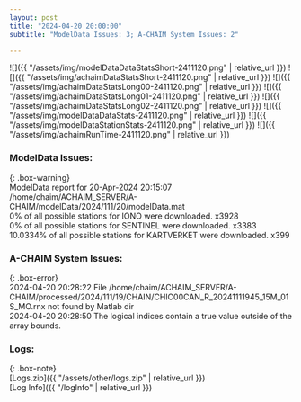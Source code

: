 ```yaml
---
layout: post
title: "2024-04-20 20:00:00"
subtitle: "ModelData Issues: 3; A-CHAIM System Issues: 2"

---
```


![]({{ "/assets/img/modelDataDataStatsShort-2411120.png" | relative_url }})
![]({{ "/assets/img/achaimDataStatsShort-2411120.png" | relative_url }})
![]({{ "/assets/img/achaimDataStatsLong00-2411120.png" | relative_url }})
![]({{ "/assets/img/achaimDataStatsLong01-2411120.png" | relative_url }})
![]({{ "/assets/img/achaimDataStatsLong02-2411120.png" | relative_url }})
![]({{ "/assets/img/modelDataDataStats-2411120.png" | relative_url }})
![]({{ "/assets/img/modelDataStationStats-2411120.png" | relative_url }})
![]({{ "/assets/img/achaimRunTime-2411120.png" | relative_url }})


### ModelData Issues:  
  
{: .box-warning}  
 ModelData report for 20-Apr-2024 20:15:07   
 /home/chaim/ACHAIM_SERVER/A-CHAIM/modelData/2024/111/20/modelData.mat   
 0% of all possible stations for IONO were downloaded. x3928   
 0% of all possible stations for SENTINEL were downloaded. x3383   
 10.0334% of all possible stations for KARTVERKET were downloaded. x399   
  
### A-CHAIM System Issues:  
  
{: .box-error}  
2024-04-20 20:28:22 File /home/chaim/ACHAIM_SERVER/A-CHAIM/processed/2024/111/19/CHAIN/CHIC00CAN_R_20241111945_15M_01S_MO.rnx not found by Matlab dir  
2024-04-20 20:28:50 The logical indices contain a true value outside of the array bounds.  

### Logs:  
  
{: .box-note}  
[Logs.zip]({{ "/assets/other/logs.zip" | relative_url }})  
[Log Info]({{ "/logInfo" | relative_url }})  
